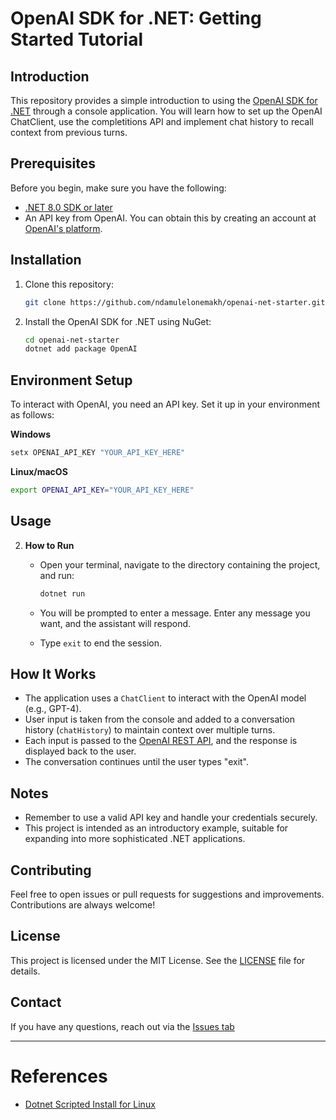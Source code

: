 # OpenAI SDK for .NET: Getting Started Tutorial

## Introduction

This repository provides a simple introduction to using the [OpenAI SDK for .NET](https://github.com/openai/openai-dotnet) through a console application. You will learn how to set up the OpenAI ChatClient, use the completitions API and implement chat history to recall context from previous turns.

## Prerequisites

Before you begin, make sure you have the following:

- [.NET 8.0 SDK or later](https://dotnet.microsoft.com/download)
- An API key from OpenAI. You can obtain this by creating an account at [OpenAI's platform](https://platform.openai.com/api-keys).

## Installation

1. Clone this repository:
   ```bash
   git clone https://github.com/ndamulelonemakh/openai-net-starter.git
   ```

2. Install the OpenAI SDK for .NET using NuGet:
   ```bash
   cd openai-net-starter
   dotnet add package OpenAI
   ```

## Environment Setup

To interact with OpenAI, you need an API key. Set it up in your environment as follows:

**Windows**
```bash
setx OPENAI_API_KEY "YOUR_API_KEY_HERE"
```

**Linux/macOS**
```bash
export OPENAI_API_KEY="YOUR_API_KEY_HERE"
```

## Usage

2. **How to Run**

   - Open your terminal, navigate to the directory containing the project, and run:
   
     ```bash
     dotnet run
     ```

   - You will be prompted to enter a message. Enter any message you want, and the assistant will respond.
   
   - Type `exit` to end the session. 

## How It Works

- The application uses a `ChatClient` to interact with the OpenAI model (e.g., GPT-4).
- User input is taken from the console and added to a conversation history (`chatHistory`) to maintain context over multiple turns.
- Each input is passed to the [OpenAI REST API](https://platform.openai.com/docs/api-reference), and the response is displayed back to the user.
- The conversation continues until the user types "exit".

## Notes

- Remember to use a valid API key and handle your credentials securely.
- This project is intended as an introductory example, suitable for expanding into more sophisticated .NET applications.

## Contributing

Feel free to open issues or pull requests for suggestions and improvements. Contributions are always welcome!

## License

This project is licensed under the MIT License. See the [LICENSE](LICENSE) file for details.

## Contact

If you have any questions, reach out via the [Issues tab]()


---

# References

* [Dotnet Scripted Install for Linux](https://learn.microsoft.com/en-us/dotnet/core/install/linux-scripted-manual#scripted-install)
